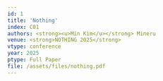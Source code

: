 ```yaml
---
id: 1
title: 'Nothing'
index: C01
authors: <strong><u>Min Kim</u></strong> Mineru
venue: <strong>NOTHING 2025</strong>
vtype: conference
year: 2025
ptype: Full Paper
file: /assets/files/nothing.pdf
---
```


